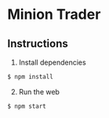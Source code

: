# Minion Trader

## Instructions

1. Install dependencies

```bash
$ npm install
```

2. Run the web

```bash
$ npm start
```

